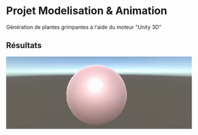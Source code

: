 # Projet Modelisation & Animation
Génération de plantes grimpantes à l'aide du moteur "Unity 3D"

## Résultats
<img src="Resultat.gif"/>
